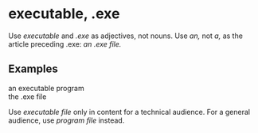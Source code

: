 # executable, .exe

Use *executable* and *.exe* as adjectives, not nouns. Use *an,* not *a,* as the article preceding .exe: *an .exe file.*

## Examples

an executable program  
the .exe file  

Use *executable file* only in content for a technical audience. For a general audience, use *program file* instead. 
